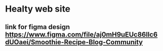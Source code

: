 # Healty web site

## link for figma design https://www.figma.com/file/aj0mH9uEUc86llc6dUOaei/Smoothie-Recipe-Blog-Community
